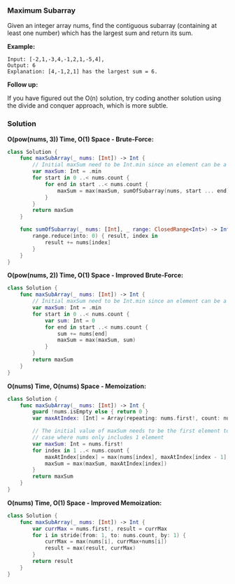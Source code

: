 
### Maximum Subarray

Given an integer array nums, find the contiguous subarray (containing at least one number) which has the largest sum and return its sum.

__Example:__
```
Input: [-2,1,-3,4,-1,2,1,-5,4],
Output: 6
Explanation: [4,-1,2,1] has the largest sum = 6.
```
__Follow up:__

If you have figured out the O(n) solution, try coding another solution using the divide and conquer approach, which is more subtle.

### Solution
__O(pow(nums, 3)) Time, O(1) Space - Brute-Force:__
```Swift
class Solution {
    func maxSubArray(_ nums: [Int]) -> Int {
        // Initial maxSum need to be Int.min since an element can be a negative value
        var maxSum: Int = .min
        for start in 0 ..< nums.count {
            for end in start ..< nums.count {
                maxSum = max(maxSum, sumOfSubarray(nums, start ... end))
            }
        }
        return maxSum
    }

    func sumOfSubarray(_ nums: [Int], _ range: ClosedRange<Int>) -> Int {
        range.reduce(into: 0) { result, index in
            result += nums[index]
        }
    }
}
```
__O(pow(nums, 2)) Time, O(1) Space - Improved Brute-Force:__
```Swift
class Solution {
    func maxSubArray(_ nums: [Int]) -> Int {
        // Initial maxSum need to be Int.min since an element can be a negative value
        var maxSum: Int = .min
        for start in 0 ..< nums.count {
            var sum: Int = 0
            for end in start ..< nums.count {
                sum += nums[end]
                maxSum = max(maxSum, sum)
            }
        }
        return maxSum
    }
}
```
__O(nums) Time, O(nums) Space - Memoization:__
```Swift
class Solution {
    func maxSubArray(_ nums: [Int]) -> Int {
        guard !nums.isEmpty else { return 0 }
        var maxAtIndex: [Int] = Array(repeating: nums.first!, count: nums.count)

        // The initial value of maxSum needs to be the first element to account for the
        // case where nums only includes 1 element
        var maxSum: Int = nums.first!
        for index in 1 ..< nums.count {
            maxAtIndex[index] = max(nums[index], maxAtIndex[index - 1] + nums[index])
            maxSum = max(maxSum, maxAtIndex[index])
        }
        return maxSum
    }
}
```
__O(nums) Time, O(1) Space - Improved Memoization:__
```Swift
class Solution {
    func maxSubArray(_ nums: [Int]) -> Int {
        var currMax = nums.first!, result = currMax
        for i in stride(from: 1, to: nums.count, by: 1) {
            currMax = max(nums[i], currMax+nums[i])
            result = max(result, currMax)
        }
        return result
    }
}
```